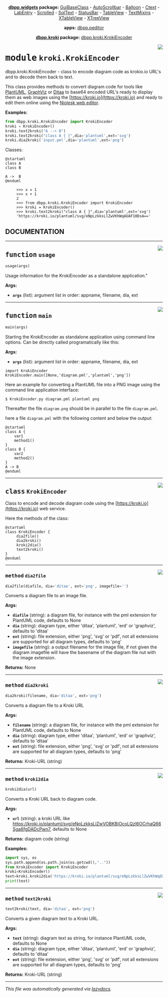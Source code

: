 <center>

**[dbpp.widgets](dbpp.widgets.md) package:** 
[GuiBaseClass](dbpp.widgets.GuiBaseClass.md) -
[AutoScrollbar](dbpp.widgets.AutoScrollbar.md) -
[Balloon](dbpp.widgets.Balloon.md) -
[Ctext](dbpp.widgets.Ctext.md) -
[LabEntry](dbpp.widgets.LabEntry.md) -
[Scrolled](dbpp.widgets.Scrolled.md) -
[SqlText](dbpp.widgets.SqlText.md) -
[StatusBar](dbpp.widgets.StatusBar.md) -
[TableView](dbpp.widgets.TableView.md) -
[TextMixins](dbpp.widgets.TextMixins.md) -
[XTableView](dbpp.widgets.XTableView.md) -
[XTreeView](dbpp.widgets.XTreeView.md) 

**apps:** [dbpp.peditor](dbpp.peditor.PumlEditor.md)

**[dbpp.kroki](dbpp.kroki.md) package:** 
[dbpp.kroki.KrokiEncoder](dbpp.kroki.KrokiEncoder.md)

</center>

<!-- markdownlint-disable -->

<a href="../dbpp/kroki/KrokiEncoder.py#L0"><img align="right" style="float:right;" src="https://img.shields.io/badge/-source-cccccc?style=flat-square" /></a>

# <kbd>module</kbd> `kroki.KrokiEncoder`
dbpp.kroki.KrokiEncoder - class to encode diagram code as krokio.io URL's and to decode   them back to text. 

This class provides methods to convert diagram code for tools like  [PlantUML](https://plantuml.com), [GraphViz](https://www.graphviz.org) or [Ditaa](https://ditaa.sourceforge.net/) to base64 encoded URL's ready to display  them as web images using the [https://kroki.io](https://kroki.io) and ready to edit them online using the [Niolesk web editor](https://niolesk.top/). 



**Examples:**
 

```python
from dbpp.kroki.KrokiEncoder import KrokiEncoder
kroki = KrokiEncoder()
kroki.text2kroki("A --> B")
kroki.text2kroki("class A { }",dia='plantuml',ext='svg')  
kroki.dia2kroki('input.pml',dia='plantuml',ext='png')
```      

Classes: 

```{.kroki echo=false dia=plantuml}
@startuml
class A
class B

A ->  B
@enduml
``` 

```
     >>> x = 1
     >>> x + 1
     2
     >>> from dbpp.kroki.KrokiEncoder import KrokiEncoder
     >>> kroki = KrokiEncoder()
     >>> kroki.text2kroki("class A { }",dia='plantuml',ext='svg')  
     'https://kroki.io/plantuml/svg/eNpLzkksLlZwVKhWqAUAF10DsA=='
```  

## DOCUMENTATION 


---

<a href="../dbpp/kroki/KrokiEncoder.py#L253"><img align="right" style="float:right;" src="https://img.shields.io/badge/-source-cccccc?style=flat-square" /></a>

## <kbd>function</kbd> `usage`

```python
usage(args)
```

Usage information for the KrokiEncoder as a standalone application." 



**Args:**
 
 - <b>`args`</b> (list):  argument list in order: appname, filename, dia, ext 


---

<a href="../dbpp/kroki/KrokiEncoder.py#L264"><img align="right" style="float:right;" src="https://img.shields.io/badge/-source-cccccc?style=flat-square" /></a>

## <kbd>function</kbd> `main`

```python
main(args)
```

Starting the KrokiEncoder as standalone application using command line options. Can  be directly called programatically like this: 



**Args:**
 
 - <b>`args`</b> (list):  argument list in order: appname, filename, dia, ext 

```
import KrokiEncoder
KrokiEncoder.main([None,'diagram.pml','plantuml','png'])
``` 

Here an example for converting a PlantUML file into a PNG image using the command line  application interface: 

```
$ KrokiEncoder.py diagram.pml plantuml png
``` 

Thereafter the file ```diagram.png``` should be in parallel to the file ``diagram.pml``. 

here a file ``diagram.pml`` with the following content and below the output: 

```{.kroki dia=plantuml}
@startuml
class A {
    var1
    method1()
}
class B {
    var2
    method2()
}
A -> B
@enduml
```   


---

<a href="../dbpp/kroki/KrokiEncoder.py#L86"><img align="right" style="float:right;" src="https://img.shields.io/badge/-source-cccccc?style=flat-square" /></a>

## <kbd>class</kbd> `KrokiEncoder`
Class to encode and decode diagram code using the  [https://kroki.io](https://kroki.io) web service. 

Here the methods of the class: 

```{.kroki echo=false dia=plantuml}
@startuml
class KrokiEncoder { 
     dia2file()
     dia2kroki()
     kroki2dia()
     text2kroki()
}
@enduml
```  






---

<a href="../dbpp/kroki/KrokiEncoder.py#L221"><img align="right" style="float:right;" src="https://img.shields.io/badge/-source-cccccc?style=flat-square" /></a>

### <kbd>method</kbd> `dia2file`

```python
dia2file(diafile, dia='ditaa', ext='png', imagefile='')
```

Converts a diagram file to an image file. 



**Args:**
 
 - <b>`diafile`</b> (string):  a diagram file, for instance with the pml extension for   PlantUML code, defaults to None 
 - <b>`dia`</b> (string):  diagram type, either 'ditaa', 'plantuml', 'erd' or 'graphviz',   defaults to 'ditaa' 
 - <b>`ext`</b> (string):  file extension, either 'png', 'svg' or 'pdf', not all extensions are supported for all diagram types,  defaults to 'png' 
 - <b>`imagefile`</b> (string):  a output filename for the image file, if not given the diagram  imagefile will have the basename of the diagram file nut with the image extension. 

**Returns:**
 None 

---

<a href="../dbpp/kroki/KrokiEncoder.py#L120"><img align="right" style="float:right;" src="https://img.shields.io/badge/-source-cccccc?style=flat-square" /></a>

### <kbd>method</kbd> `dia2kroki`

```python
dia2kroki(filename, dia='ditaa', ext='png')
```

Converts a diagram file to a Kroki URL 



**Args:**
 
 - <b>`filename`</b> (string):  a diagram file, for instance with the pml extension for   PlantUML code, defaults to None 
 - <b>`dia`</b> (string):  diagram type, either 'ditaa', 'plantuml', 'erd' or 'graphviz',   defaults to 'ditaa' 
 - <b>`ext`</b> (string):  file extension, either 'png', 'svg' or 'pdf', not all extensions are supported for all diagram types,  defaults to 'png' 

**Returns:**
 Kroki-URL (string) 

---

<a href="../dbpp/kroki/KrokiEncoder.py#L182"><img align="right" style="float:right;" src="https://img.shields.io/badge/-source-cccccc?style=flat-square" /></a>

### <kbd>method</kbd> `kroki2dia`

```python
kroki2dia(url)
```

Converts a Kroki URL back to diagram code. 



**Args:**
 
 - <b>`url`</b> (string):  a kroki URL like https://kroki.io/plantuml/svg/eNpLzkksLlZwVOBKBjOcoLQzl6OCrhaQ66Sga6fgDADcPwn7,  defaults to None 

**Returns:**
 diagram code (string) 



**Examples:**
 

```{.py echo=true}
import sys, os
sys.path.append(os.path.join(os.getcwd(),".."))
from KrokiEncoder import KrokiEncoder
kroki=KrokiEncoder()
text=kroki.kroki2dia('https://kroki.io/plantuml/svg/eNpLzkksLlZwVKhWqOXiSgZznCAcRwVdLQUnAJ-uCKI=')
print(text)
``` 

---

<a href="../dbpp/kroki/KrokiEncoder.py#L152"><img align="right" style="float:right;" src="https://img.shields.io/badge/-source-cccccc?style=flat-square" /></a>

### <kbd>method</kbd> `text2kroki`

```python
text2kroki(text, dia='ditaa', ext='png')
```

Converts a given diagram text to a Kroki URL. 



**Args:**
 
 - <b>`text`</b> (string):  diagram text as string, for instance PlantUML   code, defaults to None 
 - <b>`dia`</b> (string):  diagram type, either 'ditaa', 'plantuml', 'erd' or 'graphviz',   defaults to 'ditaa' 
 - <b>`ext`</b> (string):  file extension, either 'png', 'svg' or 'pdf', not all extensions are supported for all diagram types,  defaults to 'png' 

**Returns:**
 Kroki-URL (string) 






---

_This file was automatically generated via [lazydocs](https://github.com/ml-tooling/lazydocs)._
